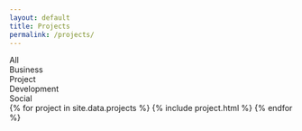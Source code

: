 ```yaml
---
layout: default
title: Projects
permalink: /projects/
---
```


<div class="ui projects">
  <div class="ui buttons filter">
    <div class="ui blue basic button active">All</div>
    <div class="ui blue basic button">Business</div>
    <div class="ui blue basic button">Project</div>
    <div class="ui blue basic button">Development</div>
    <div class="ui blue basic button">Social</div>
  </div>
  <div class="ui cards projectbox">
    {% for project in site.data.projects %}
      {% include project.html %}
    {% endfor %}
  </div>
</div>
